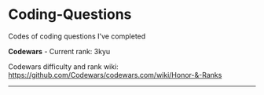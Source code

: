 # Coding-Questions
Codes of coding questions I've completed

**Codewars** - Current rank: 3kyu

Codewars difficulty and rank wiki: https://github.com/Codewars/codewars.com/wiki/Honor-&-Ranks

----------------------------------------------------------------------------------------------------------
